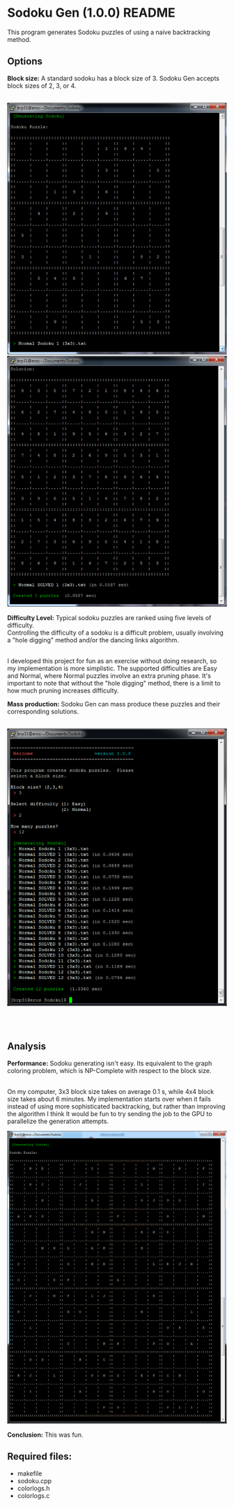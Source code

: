 # Sodoku Gen (1.0.0) README #

This program generates Sodoku puzzles of using a naive backtracking method.

## Options ##
__Block size:__
A standard sodoku has a block size of 3.  Sodoku Gen accepts block sizes of 2, 3, or 4.<br /><br />

<img src="https://raw.githubusercontent.com/Otays/Sodoku-Gen/master/pics/Sodoku1.png" />

<img src="https://raw.githubusercontent.com/Otays/Sodoku-Gen/master/pics/Sodoku2.png" />

__Difficulty Level:__
Typical sodoku puzzles are ranked using five levels of difficulty.  
Controlling the difficulty of a sodoku is a difficult problem, usually
 involving a "hole digging" method and/or the dancing links algorithm.<br /><br />

I developed this project for fun as an exercise without doing research, so my implementation
 is more simplistic.  The supported difficulties are Easy and Normal, where Normal puzzles 
 involve an extra pruning phase.  It's important to note that without the "hole digging" method,
 there is a limit to how much pruning increases difficulty. 

__Mass production:__
Sodoku Gen can mass produce these puzzles and their corresponding solutions. <br /><br />

<img src="https://raw.githubusercontent.com/Otays/Sodoku-Gen/master/pics/Sodoku3.png" />

<br /><br />

## Analysis ##
__Performance:__
Sodoku generating isn't easy.  Its equivalent to the graph coloring problem, which is NP-Complete
 with respect to the block size.<br /><br />

On my computer, 3x3 block size takes on average 0.1 s, while 4x4 block size takes about 6 minutes.
  My implementation starts over when it fails instead of using more sophisticated backtracking, 
  but rather than improving the algorithm I think It would be fun to try sending the job to the GPU
  to parallelize the generation attempts.
<br />

<img src="https://raw.githubusercontent.com/Otays/Sodoku-Gen/master/pics/Sodoku4.png" />


__Conclusion:__
This was fun.


## Required files: ##
 - makefile
 - sodoku.cpp
 - colorlogs.h
 - colorlogs.c
  

  
  
  
  
  
  






